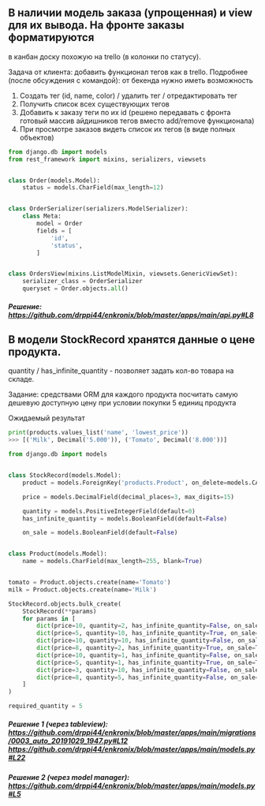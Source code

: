 ## В наличии модель заказа (упрощенная) и view для их вывода. На фронте заказы форматируются
в канбан доску похожую на trello (в колонки по статусу).

Задача от клиента: добавить функционал тегов как в trello.
Подробнее (после обсуждения с командой): от бекенда нужно иметь возможность
1) Создать тег (id, name, color) / удалить тег / отредактировать тег
2) Получить список всех существующих тегов
3) Добавить к заказу теги по их id
(решено передавать с фронта готовый массив айдишников тегов вместо add/remove функционала)
4) При просмотре заказов видеть список их тегов (в виде полных объектов)

```python
from django.db import models
from rest_framework import mixins, serializers, viewsets


class Order(models.Model):
    status = models.CharField(max_length=12)


class OrderSerializer(serializers.ModelSerializer):
    class Meta:
        model = Order
        fields = [
            'id',
            'status',
        ]


class OrdersView(mixins.ListModelMixin, viewsets.GenericViewSet):
    serializer_class = OrderSerializer
    queryset = Order.objects.all()
```

##### Решение: https://github.com/drppi44/enkronix/blob/master/apps/main/api.py#L8

## В модели StockRecord хранятся данные о цене продукта.
quantity / has_infinite_quantity - позволяет задать кол-во товара на складе.

Задание: средствами ORM для каждого продукта посчитать самую
дешевую доступную цену при условии покупки 5 единиц продукта

Ожидаемый результат

```python
print(products.values_list('name', 'lowest_price'))
>>> [('Milk', Decimal('5.000')), ('Tomato', Decimal('8.000'))]
```


```python
from django.db import models


class StockRecord(models.Model):
    product = models.ForeignKey('products.Product', on_delete=models.CASCADE)

    price = models.DecimalField(decimal_places=3, max_digits=15)

    quantity = models.PositiveIntegerField(default=0)
    has_infinite_quantity = models.BooleanField(default=False)

    on_sale = models.BooleanField(default=False)


class Product(models.Model):
    name = models.CharField(max_length=255, blank=True)


tomato = Product.objects.create(name='Tomato')
milk = Product.objects.create(name='Milk')

StockRecord.objects.bulk_create(
    StockRecord(**params)
    for params in [
        dict(price=10, quantity=2, has_infinite_quantity=False, on_sale=True, product=tomato),
        dict(price=5, quantity=10, has_infinite_quantity=True, on_sale=False, product=tomato),
        dict(price=10, quantity=10, has_infinite_quantity=False, on_sale=True, product=tomato),
        dict(price=8, quantity=2, has_infinite_quantity=True, on_sale=True, product=tomato),
        dict(price=10, quantity=1, has_infinite_quantity=False, on_sale=True, product=milk),
        dict(price=5, quantity=1, has_infinite_quantity=True, on_sale=True, product=milk),
        dict(price=3, quantity=10, has_infinite_quantity=False, on_sale=False, product=milk),
        dict(price=8, quantity=5, has_infinite_quantity=False, on_sale=True, product=milk),
    ]
)

required_quantity = 5
```

##### Решение 1 (через tableview): https://github.com/drppi44/enkronix/blob/master/apps/main/migrations/0003_auto_20191029_1947.py#L12 https://github.com/drppi44/enkronix/blob/master/apps/main/models.py#L22

##### Решение 2 (через model manager): https://github.com/drppi44/enkronix/blob/master/apps/main/models.py#L5

